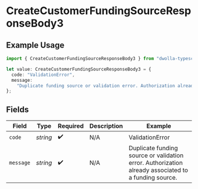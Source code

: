 # CreateCustomerFundingSourceResponseBody3

## Example Usage

```typescript
import { CreateCustomerFundingSourceResponseBody3 } from "dwolla-typescript/models/operations";

let value: CreateCustomerFundingSourceResponseBody3 = {
  code: "ValidationError",
  message:
    "Duplicate funding source or validation error. Authorization already associated to a funding source.",
};
```

## Fields

| Field                                                                                               | Type                                                                                                | Required                                                                                            | Description                                                                                         | Example                                                                                             |
| --------------------------------------------------------------------------------------------------- | --------------------------------------------------------------------------------------------------- | --------------------------------------------------------------------------------------------------- | --------------------------------------------------------------------------------------------------- | --------------------------------------------------------------------------------------------------- |
| `code`                                                                                              | *string*                                                                                            | :heavy_check_mark:                                                                                  | N/A                                                                                                 | ValidationError                                                                                     |
| `message`                                                                                           | *string*                                                                                            | :heavy_check_mark:                                                                                  | N/A                                                                                                 | Duplicate funding source or validation error. Authorization already associated to a funding source. |
